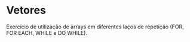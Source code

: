 # Vetores

Exercício de utilização de arrays em diferentes laços de repetição (FOR, FOR EACH, WHILE e DO WHILE).
